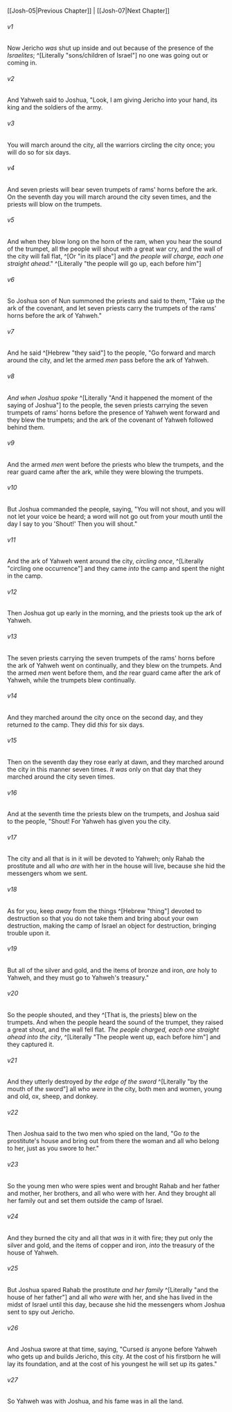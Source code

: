 ﻿---
aliases:
  - Joshua 6
---

[[Josh-05|Previous Chapter]] | [[Josh-07|Next Chapter]]

###### v1
Now Jericho _was_ shut up inside and out because of the presence of the _Israelites_; ^[Literally "sons/children of Israel"] no one was going out or coming in.

###### v2
And Yahweh said to Joshua, "Look, I am giving Jericho into your hand, its king and the soldiers of the army.

###### v3
You will march around the city, all the warriors circling the city once; you will do so for six days.

###### v4
And seven priests will bear seven trumpets of rams' horns before the ark. On the seventh day you will march around the city seven times, and the priests will blow on the trumpets.

###### v5
And when they blow long on the horn of the ram, when you hear the sound of the trumpet, all the people will shout _with_ a great war cry, and the wall of the city will fall flat, ^[Or "in its place"] and _the people will charge, each one straight ahead_." ^[Literally "the people will go up, each before him"]

###### v6
So Joshua son of Nun summoned the priests and said to them, "Take up the ark of the covenant, and let seven priests carry the trumpets of the rams' horns before the ark of Yahweh."

###### v7
And he said ^[Hebrew "they said"] to the people, "Go forward and march around the city, and let the armed _men_ pass before the ark of Yahweh.

###### v8
_And when Joshua spoke_ ^[Literally "And it happened the moment of the saying of Joshua"] to the people, the seven priests carrying the seven trumpets of rams' horns before the presence of Yahweh went forward and they blew the trumpets; and the ark of the covenant of Yahweh followed behind them.

###### v9
And the armed _men_ went before the priests who blew the trumpets, and the rear guard came after the ark, while they were blowing the trumpets.

###### v10
But Joshua commanded the people, saying, "You will not shout, and you will not let your voice be heard; a word will not go out from your mouth until the day I say to you 'Shout!' Then you will shout."

###### v11
And the ark of Yahweh went around the city, _circling once_, ^[Literally "circling one occurrence"] and they came _into_ the camp and spent the night in the camp.

###### v12
Then Joshua got up early in the morning, and the priests took up the ark of Yahweh.

###### v13
The seven priests carrying the seven trumpets of the rams' horns before the ark of Yahweh went on continually, and they blew on the trumpets. And the armed _men_ went before them, and _the_ rear guard came after the ark of Yahweh, while the trumpets blew continually.

###### v14
And they marched around the city once on the second day, and they returned _to_ the camp. They did _this_ for six days.

###### v15
Then on the seventh day they rose early at dawn, and they marched around the city in this manner seven times. _It was_ only on that day that they marched around the city seven times.

###### v16
And at the seventh time the priests blew on the trumpets, and Joshua said to the people, "Shout! For Yahweh has given you the city.

###### v17
The city and all that is in it will be devoted to Yahweh; only Rahab the prostitute and all who _are_ with her in the house will live, because she hid the messengers whom we sent.

###### v18
As for you, keep _away_ from the things ^[Hebrew "thing"] devoted to destruction so that you do not take them and bring about your own destruction, making the camp of Israel an object for destruction, bringing trouble upon it.

###### v19
But all of the silver and gold, and the items of bronze and iron, _are_ holy to Yahweh, and they must go to Yahweh's treasury."

###### v20
So the people shouted, and they ^[That is, the priests] blew on the trumpets. And when the people heard the sound of the trumpet, they raised a great shout, and the wall fell flat. _The people charged, each one straight ahead into the city_, ^[Literally "The people went up, each before him"] and they captured it.

###### v21
And they utterly destroyed _by the edge of the sword_ ^[Literally "by the mouth of _the_ sword"] all who _were_ in the city, both men and women, young and old, ox, sheep, and donkey.

###### v22
Then Joshua said to the two men who spied on the land, "Go _to_ the prostitute's house and bring out from there the woman and all who belong to her, just as you swore to her."

###### v23
So the young men who were spies went and brought Rahab and her father and mother, her brothers, and all who were with her. And they brought all her family out and set them outside the camp of Israel.

###### v24
And they burned the city and all that _was_ in it with fire; they put only the silver and gold, and the items of copper and iron, _into_ the treasury of the house of Yahweh.

###### v25
But Joshua spared Rahab the prostitute _and her family_ ^[Literally "and the house of her father"] and all who _were_ with her, and she has lived in the midst of Israel until this day, because she hid the messengers whom Joshua sent to spy out Jericho.

###### v26
And Joshua swore at that time, saying, "Cursed _is_ anyone before Yahweh who gets up and builds Jericho, this city. At the cost of his firstborn he will lay its foundation, and at the cost of his youngest he will set up its gates."

###### v27
So Yahweh was with Joshua, and his fame was in all the land.